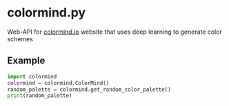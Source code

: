 # colormind.py
Web-API for [colormind.io](http://colormind.io/) website that uses deep learning to generate color schemes

## Example
```python
import colormind
colormind = colormind.ColorMind()
random_palette = colormind.get_random_color_palette()
print(random_palette)
```
